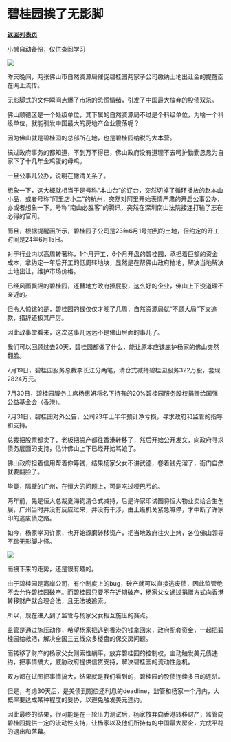 # 碧桂园挨了无影脚

[**返回列表页**](/gzh/政事堂2019)

小懒自动备份，仅供查阅学习

![](https://mmbiz.qpic.cn/mmbiz_jpg/rxhS23yu8cMoTXJgnRzqSth6baGUzuJ6eFQ7ElxLu2IQRTY8cQzkLRB3YicuqlChXyibHr756MBmyWjebuqaDTPw/640?wx_fmt=jpeg)

昨天晚间，两张佛山市自然资源局催促碧桂园两家子公司缴纳土地出让金的提醒函在网上流传。

无影脚式的文件瞬间点爆了市场的恐慌情绪，引发了中国最大放弃的股债双杀。

佛山顺德区是一个处级单位，其下属的自然资源局不过是个科级单位，为啥一个科级单位，就能引发中国最大的房地产企业震荡呢？  

因为佛山就是碧桂园的总部所在地，也是碧桂园纳税的大本营。

搞过政府事务的都知道，不到万不得已，佛山政府没有道理不去呵护勤勤恳恳为自家下了十几年金鸡蛋的母鸡。  

一旦公事儿公办，说明在撇清关系了。

想象一下，这大概就相当于是号称“本山台”的辽台，突然切掉了循环播放的赵本山小品，或者号称“阿里店小二”的杭州，突然对阿里开始表情严肃的开启公事公办，亦或者想象一下，号称“南山必胜客”的腾讯，突然在深圳南山法院接连打输了志在必得的官司。

而且，根据提醒函所示，碧桂园子公司是23年6月1号拍到的土地，但约定的开工时间是24年6月15日。

对于行业内以高周转著称，1个月开工，6个月开盘的碧桂园，承担着巨额的资金成本，拿约定一年后开工的低周转地块，显然是在帮佛山政府拍地，解决当地解决土地出让，维护市场价格。

已经风雨飘摇的碧桂园，还替地方政府擦屁股，这么好的企业，佛山上下没道理不亲近的。

但令人惊诧的是，碧桂园的钱仅仅才晚了几周，自然资源局就“不顾大局”下文追款，措辞还极其严厉。

因此政事堂看来，这次这事儿远远不是佛山层面的事儿了。

我们可以回顾过去20天，碧桂园都做了什么，能让原本应该庇护杨家的佛山突然翻脸。

7月19日，碧桂园服务总裁李长江分两笔，清仓式减持碧桂园服务322万股，套现2824万元。

7月30日，碧桂园服务主席杨惠妍将名下持有的20%碧桂园服务股权捐赠给国强公益基金会（香港）。

7月31日，碧桂园对外公告，公司23年上半年预计净亏损，寻求政府和监管的指导和支持。

总裁把股票都卖了，老板把资产都往香港转移了，然后开始公开发文，向政府寻求债务层面的支持，估计佛山上下已经开始骂娘了。  

佛山政府担着信用帮着你筹钱，结果杨家父女不讲武德，卷着钱先溜了，衙门自然就要翻脸了。

毕竟，隔壁的广州，在恒大的问题上，可是吃过哑巴亏的。

两年前，先是恒大总裁夏海钧清仓式减持，后是许家印试图将恒大物业卖给合生创展，广州当时并没有反应过来，并没有干涉，由上级机关紧急喊停，才中断了许家印的逃废债之路。

如今，杨家学习许家，也开始琢磨转移资产，把当地政府往火上烤，各位佛山领导不踹无影脚才怪。

![](https://mmbiz.qpic.cn/mmbiz_jpg/rxhS23yu8cMoTXJgnRzqSth6baGUzuJ6TFbohaBmiaKvdh19cicLO5021yKU6qAXFxrIeBteP5jIEwHpQfXEkRVw/640?wx_fmt=jpeg)

而接下来的走势，还是很有趣的。

由于碧桂园是离岸公司，有个制度上的bug，破产就可以直接逃废债，因此监管绝不会允许碧桂园破产。而碧桂园只要不在近期破产，杨家父女通过捐赠方式向香港转移财产就合理合法，且无法被追索。  

所以，现在进入到了监管与杨家父女相互施压的赛点。

监管是通过施压动作，希望杨家把逃到香港的钱拿回来，政府配套资金，一起把碧桂园给救活，解决全国三五线众多楼盘的保交房问题。

而转移了财产的杨家父女则索性躺平，放弃碧桂园的控制权，主动触发美元债违约，把事情搞大，威胁政府提供信贷支持，解决碧桂园的流动性危机。

双方都在试图把事情搞大，结果就是我们看到的，碧桂园的股债连续多日的连杀。  

但是，考虑30天后，是美债到期偿还利息的deadline，监管和杨家一个月内，大概率要达成某种程度的妥协，以避免触发美元违约。

因此最终的结果，很可能是在一轮压力测试后，杨家放弃向香港转移财产，监管向碧桂园提供一定的流动性支持，让杨家以及他们所持有的中国最大房企，完成平稳的退出和落幕。

